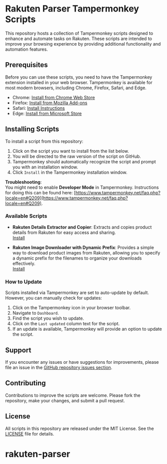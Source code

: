 # Rakuten Parser Tampermonkey Scripts

This repository hosts a collection of Tampermonkey scripts designed to enhance and automate tasks on Rakuten. These scripts are intended to improve your browsing experience by providing additional functionality and automation features.

## Prerequisites

Before you can use these scripts, you need to have the Tampermonkey extension installed in your web browser. Tampermonkey is available for most modern browsers, including Chrome, Firefox, Safari, and Edge.

- Chrome: [Install from Chrome Web Store](https://chrome.google.com/webstore/detail/tampermonkey/dhdgffkkebhmkfjojejmpbldmpobfkfo)
- Firefox: [Install from Mozilla Add-ons](https://addons.mozilla.org/en-US/firefox/addon/tampermonkey/)
- Safari: [Install Instructions](https://www.tampermonkey.net/?browser=safari)
- Edge: [Install from Microsoft Store](https://microsoftedge.microsoft.com/addons/detail/tampermonkey/)

## Installing Scripts

To install a script from this repository:

1. Click on the script you want to install from the list below.
2. You will be directed to the raw version of the script on GitHub.
3. Tampermonkey should automatically recognize the script and prompt you with an installation window.
4. Click `Install` in the Tampermonkey installation window.

**Troubleshooting**:  
You might need to enable **Developer Mode** in Tampermonkey. Instructions for doing this can be found here: [https://www.tampermonkey.net/faq.php?locale=en#Q209](https://www.tampermonkey.net/faq.php?locale=en#Q209).

### Available Scripts

- **Rakuten Details Extractor and Copier**: Extracts and copies product details from Rakuten for easy access and sharing.   
  [Install](https://github.com/minyoon/rakuten-parser/raw/main/description-parser.user.js)

- **Rakuten Image Downloader with Dynamic Prefix**: Provides a simple way to download product images from Rakuten, allowing you to specify a dynamic prefix for the filenames to organize your downloads effectively.  
  [Install](https://github.com/minyoon/rakuten-parser/raw/main/description-image-downloader.user.js)

### How to Update

Scripts installed via Tampermonkey are set to auto-update by default. However, you can manually check for updates:

1. Click on the Tampermonkey icon in your browser toolbar.
2. Navigate to `Dashboard`.
3. Find the script you wish to update.
4. Click on the `Last updated` column text for the script.
5. If an update is available, Tampermonkey will provide an option to update the script.

## Support

If you encounter any issues or have suggestions for improvements, please file an issue in the [GitHub repository issues section](https://github.com/minyoon/rakuten-parser/issues).

## Contributing

Contributions to improve the scripts are welcome. Please fork the repository, make your changes, and submit a pull request.

## License

All scripts in this repository are released under the MIT License. See the [LICENSE](https://github.com/minyoon/rakuten-parser/blob/main/LICENSE) file for details.
# rakuten-parser
